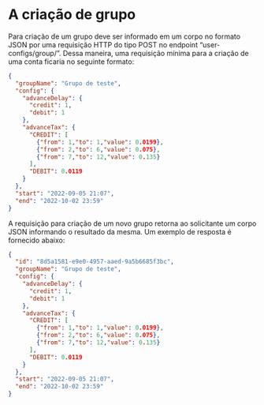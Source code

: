 # A criação de grupo

Para criação de um grupo deve ser informado em um corpo no formato JSON por uma requisição HTTP do tipo POST no endpoint “user-configs/group/”. Dessa maneira, uma requisição mínima para a criação de uma conta ficaria no seguinte formato:

```JSON
{
  "groupName": "Grupo de teste",
  "config": {
    "advanceDelay": {
      "credit": 1,
      "debit": 1
    },
    "advanceTax": {
      "CREDIT": [
        {"from": 1,"to": 1,"value": 0.0199},
        {"from": 2,"to": 6,"value": 0.075},
        {"from": 7,"to": 12,"value": 0.135}
      ],
      "DEBIT": 0.0119
    }
  },
  "start": "2022-09-05 21:07",
  "end": "2022-10-02 23:59"
}
```

A requisição para criação de um novo grupo retorna ao solicitante um corpo JSON informando o resultado da mesma.
Um exemplo de resposta é fornecido abaixo:

```JSON
{
  "id": "8d5a1581-e9e0-4957-aaed-9a5b6685f3bc",
  "groupName": "Grupo de teste",
  "config": {
    "advanceDelay": {
      "credit": 1,
      "debit": 1
    },
    "advanceTax": {
      "CREDIT": [
        {"from": 1,"to": 1,"value": 0.0199},
        {"from": 2,"to": 6,"value": 0.075},
        {"from": 7,"to": 12,"value": 0.135}
      ],
      "DEBIT": 0.0119
    }
  },
  "start": "2022-09-05 21:07",
  "end": "2022-10-02 23:59"
}
```

